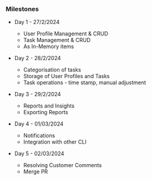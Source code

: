 ### Milestones

- Day 1 - 27/2/2024
	- User Profile Management & CRUD
	- Task Management & CRUD
	- As In-Memory items
	
- Day 2 - 28/2/2024
	- Categorisation of tasks
	- Storage of User Profiles and Tasks
	- Task operations - time stamp, manual adjustment
		
- Day 3 - 29/2/2024
	- Reports and Insights
	- Exporting Reports
	
- Day 4 - 01/03/2024
	- Notifications
	- Integration with other CLI

- Day 5 - 02/03/2024
	- Resolving Customer Comments
	- Merge PR

